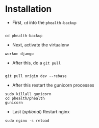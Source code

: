# Installation

- First, `cd` into the `phealth-backup`

```

cd phealth-backup

```

- Next, activate the virtualenv

```
workon django

```

- After this, do a `git pull`

```

git pull origin dev --rebase

```

- After this restart the gunicorn processes

```
sudo killall gunicorn
cd phealth/phealth
gunicorn 

```

- Last (_optional_) Restart nginx

```
sudo nginx -s reload

```


